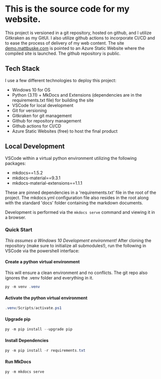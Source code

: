 # This is the source code for my website.
This project is versioned in a git repository, hosted on github, and I utilize Gitkraken as my GitUI. I also utilize github actions to incorporate CI/CD and to ease the process of delivery of my web content. The site [demo.mattbuske.com](https://demo.mattbuske.com) is pointed to an Azure Static Website where the compiled site is launched. The github repository is public.

## Tech Stack
I use a few different technologies to deploy this project:
- Windows 10 for OS
- Python (3.11) + MkDocs and Extensions (dependencies are in the requirements.txt file) for building the site
- VSCode for local development
- Git for versioning
- Gitkraken for git management
- Github for repository management
- Github actions for CI/CD
- Azure Static Websites (free) to host the final product

## Local Development
VSCode within a virtual python environment utilizing the following packages: 
- mkdocs==1.5.2
- mkdocs-material==9.3.1 
- mkdocs-material-extensions==1.1.1

These are pinned dependencies in a 'requirements.txt' file in the root of the project. The mkdocs.yml configuration file also resides in the root along with the standard 'docs' folder containing the markdown documents.

Development is performed via the `mkdocs serve` command and viewing it in a browser.

### Quick Start
*This assumes a Windows 10 Development environment!*
After cloning the repository (make sure to initialize all submodules!), run the following in VSCode via the powershell interface:

#### Create a python virtual environment
This will ensure a clean environment and no conflicts. The git repo also ignores the .venv folder and everything in it.
```POWERSHELL
py -m venv .venv
```

#### Activate the python virtual environment
```POWERSHELL
.venv/Scripts/activate.ps1
```

#### Upgrade pip
```POWERSHELL
py -m pip install --upgrade pip
```

#### Install Dependencies
```POWERSHELL
py -m pip install -r requirements.txt
```

#### Run MkDocs
```POWERSHELL
py -m mkdocs serve
```